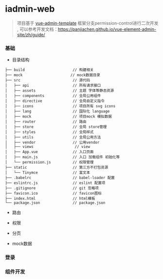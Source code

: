 
# iadmin-web
> 项目基于  [vue-admin-template](./README_BASE.md) 框架分支permission-control进行二次开发
, 可以参考开发文档：https://panjiachen.github.io/vue-element-admin-site/zh/guide/

### 基础

- 目录结构
```
├── build                      // 构建相关 
├── mock                      // mock数据目录 
├── src                        // 源代码
│   ├── api                    // 所有请求接口
│   ├── assets                 // 主题 字体等静态资源
│   ├── components             // 全局公用组件
│   ├── directive              // 全局自定义指令
│   ├── icons                  // 项目所有 svg icons
│   ├── lang                   // 国际化 language
│   ├── mock                   // 项目mock 模拟数据
│   ├── router                 // 路由
│   ├── store                  // 全局 store管理
│   ├── styles                 // 全局样式
│   ├── utils                  // 全局公用方法
│   ├── vendor                 // 公用vendor
│   ├── views                   // view
│   ├── App.vue                // 入口页面
│   ├── main.js                // 入口 加载组件 初始化等
│   └── permission.js          // 权限管理
├── static                     // 第三方不打包资源
│   └── Tinymce                // 富文本
├── .babelrc                   // babel-loader 配置
├── eslintrc.js                // eslint 配置项
├── .gitignore                 // git 忽略项
├── favicon.ico                // favicon图标
├── index.html                 // html模板
└── package.json               // package.json

```
- 路由

- 权限

- 分页

- mock数据

### 登录

### 组件开发

